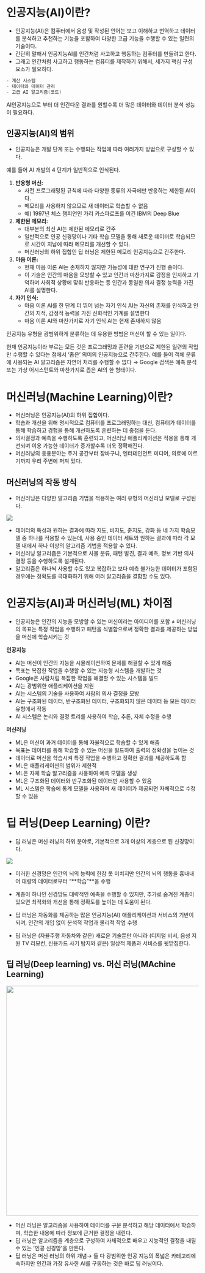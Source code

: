 인공지능(AI)이란?
===

- 인공지능(AI)은 컴퓨터에서 음성 및 작성된 언어는 보고 이해하고 번역하고 데이터를 분석하고 추천하는 기능을 포함하여 다양한 고급 기능을 수행할 수 있는 일련의 기술이다.
- 간단히 말해서 인공지능AI를  인간처럼 사고하고 행동하는 컴퓨터를 만들려고 한다.
- 그래고 인간처럼 사고하고 행동하는 컴퓨터를 제작하기 위해서, 세가지 핵심 구성 요소가 필요하다.

```c
- 계산 시스템
- 데이터와 데이터 관리
- 고급 AI 알고리즘(코드)
```

AI인공지능으로 부터 더 인간다운 결과를 원할수록 더 많은 데이터와 데이터 분석 성능이 필요하다.

## 인공지능(AI)의 범위

- 인공지능은 개발 단계 또는 수행되는 작업에 따라 여러가지 방법으로 구성할 수 있다.

예를 들어 AI 개발의 4 단계가 일반적으로 인식된다. 

1. **반응형 머신:** 
    - 사전 프로그래밍된 규칙에 따라 다양한 종류의 자극에만 반응하는 제한된 AI이다.
    - 메모리를 사용하지 않으므로 새 데이터로 학습할 수 없음
    - 예) 1997년 체스 챔피언인 가리 카스파로프를 이긴 IBM의 Deep Blue
2. **제한된 메모리:** 
    - 대부분의 최신 AI는 제한된 메모리로 간주
    - 일반적으로 인공 신경망이나 기타 학습 모델을 통해 새로운 데이터로 학습되므로 시간이 지남에 따라 메모리를 개선할 수 있다.
    - 머신러닝의 하위 집합인 딥 러닝은 제한된 메모리 인공지능으로 간주한다.
3. **마음 이론:** 
    - 현재 마음 이론 AI는 존재하지 않지만 가능성에 대한 연구가 진행 중이다.
    - 이 기술은 인간의 마음을 모방할 수 있고 인간과 마찬가지로 감정을 인지하고 기억하며 사회적 상황에 맞춰 반응하는 등 인간과 동일한 의사 결정 능력을 가진 AI를 설명한다.
4. **자기 인식:** 
    - 마음 이론 AI를 한 단계 더 뛰어 넘는 자기 인식 AI는 자신의 존재를 인식하고 인간의 지적, 감정적 능력을 가진 신화적인 기계를 설명한다
    - 마음 이론 AI와 마찬가지로 자기 인식 AI는 현재 존재하지 않음

인공지능 유형을 광범위하게 분류하는 데 유용한 방법은 머신이 할 수 있는 일이다. 

현재 인공지능이라 부르는 모든 것은 프로그래밍과 훈련을 기반으로 제한된 일련의 작업만 수행할 수 있다는 점에서 ‘좁은’ 의미의 인공지능으로 간주한다. 예를 들어 객체 분류에 사용되는 AI 알고리즘은 자연어 처리를 수행할 수 없다 → Google 검색은 예측 분석 또는 가상 어시스턴트와 마찬가지로 좁은 AI의 한 형태이다. 

# 머신러닝(Machine Learning)이란?

- 머신러닝은 인공지능(AI)의 하위 집합이다.
- 학습과 개선을 위해 명시적으로 컴퓨터를 프로그래밍하는 대신, 컴퓨터가 데이터를 통해 학습하고 경험을 통해 개선하도록 훈련하는 데 중점을 둔다.
- 의사결정과 예측을 수행하도록 훈련되고, 머신러닝 애플리케이션은 적용을 통해 개선되며 이용 가능한 데이터가 증가할수록 더욱 정확해진다.
- 머신러닝의 응용분야는 주거 공간부터 장바구니, 엔터테인먼트 미디어, 의료에 이르기까지 우리 주변에 퍼져 있다.

## 머신러닝의 작동 방식

- 머신러닝은 다양한 알고리즘 기법을 적용하는 여러 유형의 머신러닝 모델로 구성된다.

![](https://www.sap.com/dam/application/shared/graphics/what-is-machine-learning-process.svg)

- 데이터의 특성과 원하는 결과에 따라 지도, 비지도, 준지도, 강화 등 네 가지 학습모델 중 하나를 적용할 수 있는데, 사용 중인 데이터 세트와 원하는 결과에 따라 각 모델 내에서 하나 이상의 알고리즘 기법을 적용할 수 있다.
- 머신러닝 알고리즘은 기본적으로 사물 분류, 패턴 발견, 결과 예측, 정보 기반 의사결정 등을 수행하도록 설계된다.
- 알고리즘은 하나씩 사용할 수도 있고 복잡하고 보다 예측 불가능한 데이터가 포함된 경우에는 정확도를 극대화하기 위해 여러 알고리즘을 결합할 수도 있다.

# **인공지능(AI)과 머신러닝(ML) 차이점**

- 인공지능은 인간의 지능을 모방할 수 있는 머신이라는 아이디어를 포함 ≠ 머신러닝의 목표는 특정 작업을 수행하고 패턴을 식별함으로써 정확한 결과를 제공하는 방법을 머신에 학습시키는 것

**인공지능**

- AI는 머신이 인간의 지능을 시뮬레이션하여 문제를 해결할 수 있게 해줌
- 목표는 복잡한 작업을 수행할 수 있는 지능형 시스템을 개발하는 것
- Google은 사람처럼 복잡한 작업을 해결할 수 있는 시스템을 빌드
- AI는 광범위한 애플리케이션을 지원
- AI는 시스템의 기술을 사용하여 사람의 의사 결정을 모방
- AI는 구조화된 데이터, 반구조화된 데이터, 구조화되지 않은 데이터 등 모든 데이터 유형에서 작동
- AI 시스템은 논리와 결정 트리를 사용하여 학습, 추론, 자체 수정을 수행

**머신러닝**

- ML은 머신이 과거 데이터를 통해 자율적으로 학습할 수 있게 해줌
- 목표는 데이터를 통해 학습할 수 있는 머신을 빌드하여 출력의 정확성을 높이는 것
- 데이터로 머신을 학습시켜 특정 작업을 수행하고 정확한 결과를 제공하도록 함
- ML은 애플리케이션의 범위가 제한적
- ML은 자체 학습 알고리즘을 사용하여 예측 모델을 생성
- ML은 구조화된 데이터와 반구조화된 데이터만 사용할 수 있음
- ML 시스템은 학습에 통계 모델을 사용하며 새 데이터가 제공되면 자체적으로 수정할 수 있음

# 딥 러닝(**Deep Learning) 이란?**

- 딥 러닝은 머신 러닝의 하위 분야로, 기본적으로 3개 이상의 계층으로 된 신경망이다.
    
![](https://d2908q01vomqb2.cloudfront.net/f1f836cb4ea6efb2a0b1b99f41ad8b103eff4b59/2017/10/06/intro-gluon-1.gif)
    
- 이러한 신경망은 인간의 뇌의 능력에 한참 못 미치지만 인간의 뇌의 행동을 흉내내어 대량의 데이터로부터 “**학습”**을 수행
- 계층이 하나인 신경망도 대략적인 예측을 수행할 수 있지만, 추가로 숨겨진 계층이 있으면 최적화와 개선을 통해 정확도를 높이는 데 도움이 된다.

- 딥 러닝은 자동화를 제공하는 많은 인공지능(AI) 애플리케이션과 서비스의 기반이 되며, 인간의 개입 없이 분석적 작업과 물리적 작업 수행
- 딥 러닝은 (자율주행 자동차와 같은) 새로운 기술뿐만 아니라 (디지털 비서, 음성 지원 TV 리모컨, 신용카드 사기 탐지와 같은) 일상적 제품과 서비스를 뒷받침한다.

## 딥 러닝(Deep learning) vs. 머신 러닝(MAchine Learning)
<img src="https://encrypted-tbn0.gstatic.com/images?q=tbn:ANd9GcTKs_c5VSlBHdORY9zp3NOYfYKrQT4QLdkj_A&s" width="600">


- 머신 러닝은 알고리즘을 사용하여 데이터를 구문 분석하고 해당 데이터에서 학습하며, 학습한 내용에 따라 정보에 근거한 결정을 내린다.
- 딥 러닝은 알고리즘을 계층으로 구성하여 자체적으로 배우고 지능적인 결정을 내릴 수 있는 '인공 신경망'을 만든다.
- 딥 러닝은 머신 러닝의 하위 개념→ 둘 다 광범위한 인공 지능의 폭넓은 카테고리에 속하지만 인간과 가장 유사한 AI를 구동하는 것은 바로 딥 러닝이다.